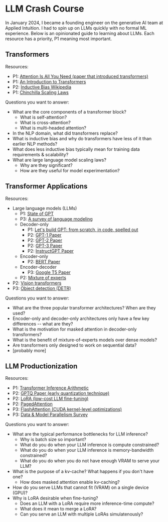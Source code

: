 # LLM Crash Course

In January 2024, I became a founding engineer on the generative AI team at Applied Intuition. I had to spin up on LLMs quickly with no formal ML experience. Below is an opinionated guide to learning about LLMs. Each resource has a priority, P1 meaning most important.

## Transformers

Resources:

- P1: [Attention Is All You Need (paper that introduced transformers)](https://arxiv.org/abs/1706.03762)
- P1: [An Introduction to Transformers](https://arxiv.org/abs/2304.10557)
- P2: [Inductive Bias Wikipedia](https://en.wikipedia.org/wiki/Inductive_bias)
- P1: [Chinchilla Scaling Laws](https://arxiv.org/pdf/2203.15556)

Questions you want to answer:

- What are the core components of a transformer block?
  - What is self-attention?
  - What is cross-attention?
  - What is multi-headed attention?
- In the NLP domain, what did transformers replace?
- What is inductive bias and why do transformers have less of it than earlier NLP methods?
- What does less inductive bias typically mean for training data requirements & scalability?
- What are large language model scaling laws?
  - Why are they significant?
  - How are they useful for model experimentation?

## Transformer Applications

Resources:

- Large language models (LLMs)
  - P1: [State of GPT](https://www.youtube.com/watch?v=bZQun8Y4L2A)
  - P3: [A survey of language modeling](https://lilianweng.github.io/posts/2019-01-31-lm/)
  - Decoder-only
    - P1: [Let's build GPT: from scratch, in code, spelled out](https://www.youtube.com/watch?v=kCc8FmEb1nY)
    - P2: [GPT-1 Paper](https://cdn.openai.com/research-covers/language-unsupervised/language_understanding_paper.pdf)
    - P2: [GPT-2 Paper](https://cdn.openai.com/better-language-models/language_models_are_unsupervised_multitask_learners.pdf)
    - P2: [GPT-3 Paper](https://arxiv.org/abs/2005.14165)
    - P2: [InstructGPT Paper](https://arxiv.org/pdf/2203.02155)
  - Encoder-only
    - P2: [BERT Paper](https://arxiv.org/abs/1810.04805)
  - Encoder-decoder
    - P3: [Google T5 Paper](https://arxiv.org/abs/1910.10683)
  - P2: [Mixture of experts](https://arxiv.org/pdf/2101.03961)
- P2: [Vision transformers](https://arxiv.org/pdf/2010.11929)
- P3: [Object detection (DETR)](https://arxiv.org/abs/2005.12872)

Questions you want to answer:

- What are the three popular transformer architectures? When are they used?
- Encoder-only and decoder-only architectures only have a few key differences -- what are they?
- What is the motivation for masked attention in decoder-only transformers?
- What is the benefit of mixture-of-experts models over dense models?
- Are transformers only designed to work on sequential data?
- [probably more]

## LLM Productionization

Resources:

- P1: [Transformer Inference Arithmetic](https://kipp.ly/transformer-inference-arithmetic/)
- P2: [GPTQ Paper (early quantization technique)](https://arxiv.org/abs/2210.17323)
- P2: [LoRA (low-cost LLM fine-tuning)](https://arxiv.org/abs/2106.09685)
- P2: [PagedAttention](https://arxiv.org/pdf/2309.06180)
- P3: [FlashAttention (CUDA kernel-level optimizations)](https://arxiv.org/pdf/2205.14135)
- P3: [Data & Model Parallelism Survey](https://arxiv.org/pdf/2007.03970)

Questions you want to answer:

- What are the typical performance bottlenecks for LLM inference?
  - Why is batch size so important?
  - What do you do when your LLM inference is compute constrained?
  - What do you do when your LLM inference is memory-bandwidth constrained?
  - What do you do when you do not have enough VRAM to serve your LLM?
- What is the purpose of a kv-cache? What happens if you don't have one?
  - How does masked attention enable kv-caching?
- How do you serve LLMs that cannot fit (VRAM) on a single device (GPU)?
- Why is LoRA desirable when fine-tuning?
  - Does an LLM with a LoRA require more inference-time compute?
  - What does it mean to merge a LoRA?
  - Can you serve an LLM with multiple LoRAs simulatenously?
